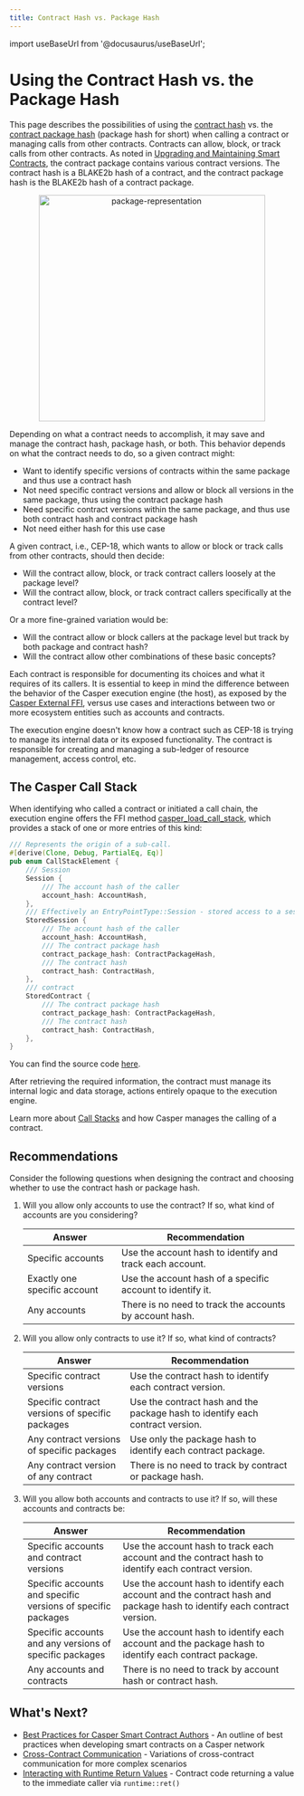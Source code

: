 ```yaml
---
title: Contract Hash vs. Package Hash
---
```


import useBaseUrl from '@docusaurus/useBaseUrl';

# Using the Contract Hash vs. the Package Hash

This page describes the possibilities of using the [contract hash](https://docs.rs/casper-types/3.0.0/casper_types/contracts/struct.ContractHash.html) vs. the [contract package hash](https://docs.rs/casper-types/3.0.0/casper_types/contracts/struct.ContractPackageHash.html) (package hash for short) when calling a contract or managing calls from other contracts. Contracts can allow, block, or track calls from other contracts. As noted in [Upgrading and Maintaining Smart Contracts](./upgrading-contracts.md#the-contract-package), the contract package contains various contract versions. The contract hash is a BLAKE2b hash of a contract, and the contract package hash is the BLAKE2b hash of a contract package.

<p align="center"><img src={useBaseUrl("/image/package-representation-extended.png")} alt="package-representation" width="400"/></p>

Depending on what a contract needs to accomplish, it may save and manage the contract hash, package hash, or both. This behavior depends on what the contract needs to do, so a given contract might:

- Want to identify specific versions of contracts within the same package and thus use a contract hash
- Not need specific contract versions and allow or block all versions in the same package, thus using the contract package hash
- Need specific contract versions within the same package, and thus use both contract hash and contract package hash
- Not need either hash for this use case

A given contract, i.e., CEP-18, which wants to allow or block or track calls from other contracts, should then decide:

- Will the contract allow, block, or track contract callers loosely at the package level?
- Will the contract allow, block, or track contract callers specifically at the contract level?

Or a more fine-grained variation would be:

- Will the contract allow or block callers at the package level but track by both package and contract hash?
- Will the contract allow other combinations of these basic concepts?

Each contract is responsible for documenting its choices and what it requires of its callers. It is essential to keep in mind the difference between the behavior of the Casper execution engine (the host), as exposed by the [Casper External FFI](https://docs.rs/casper-contract/latest/casper_contract/ext_ffi/), versus use cases and interactions between two or more ecosystem entities such as accounts and contracts.

The execution engine doesn't know how a contract such as CEP-18 is trying to manage its internal data or its exposed functionality. The contract is responsible for creating and managing a sub-ledger of resource management, access control, etc.

## The Casper Call Stack

When identifying who called a contract or initiated a call chain, the execution engine offers the FFI method [casper_load_call_stack](https://docs.rs/casper-contract/latest/casper_contract/ext_ffi/fn.casper_load_call_stack.html), which provides a stack of one or more entries of this kind:

```rust
/// Represents the origin of a sub-call.
#[derive(Clone, Debug, PartialEq, Eq)]
pub enum CallStackElement {
    /// Session
    Session {
        /// The account hash of the caller
        account_hash: AccountHash,
    },
    /// Effectively an EntryPointType::Session - stored access to a session.
    StoredSession {
        /// The account hash of the caller
        account_hash: AccountHash,
        /// The contract package hash
        contract_package_hash: ContractPackageHash,
        /// The contract hash
        contract_hash: ContractHash,
    },
    /// contract
    StoredContract {
        /// The contract package hash
        contract_package_hash: ContractPackageHash,
        /// The contract hash
        contract_hash: ContractHash,
    },
}
```

You can find the source code [here](https://github.com/casper-network/casper-node/blob/release-1.5.1/types/src/system/call_stack_element.rs).

After retrieving the required information, the contract must manage its internal logic and data storage, actions entirely opaque to the execution engine.

Learn more about [Call Stacks](../../concepts/callstack.md) and how Casper manages the calling of a contract.

## Recommendations

Consider the following questions when designing the contract and choosing whether to use the contract hash or package hash.

1. Will you allow only accounts to use the contract? If so, what kind of accounts are you considering?

    |Answer|Recommendation|
    |----|-----------|
    | Specific accounts | Use the account hash to identify and track each account. |
    | Exactly one specific account | Use the account hash of a specific account to identify it. |
    | Any accounts | There is no need to track the accounts by account hash. |

2. Will you allow only contracts to use it? If so, what kind of contracts?

    |Answer|Recommendation|
    |----|-----------|
    | Specific contract versions| Use the contract hash to identify each contract version. | 
    | Specific contract versions of specific packages| Use the contract hash and the package hash to identify each contract version. | 
    | Any contract versions of specific packages| Use only the package hash to identify each contract package. | 
    | Any contract version of any contract| There is no need to track by contract or package hash. | 

3. Will you allow both accounts and contracts to use it? If so, will these accounts and contracts be:

    |Answer|Recommendation|
    |----|-----------|
    |  Specific accounts and contract versions | Use the account hash to track each account and the contract hash to identify each contract version. |
    |  Specific accounts and specific versions of specific packages | Use the account hash to identify each account and the contract hash and package hash to identify each contract version. |
    |  Specific accounts and any versions of specific packages | Use the account hash to identify each account and the package hash to identify each contract package. |
    |  Any accounts and contracts | There is no need to track by account hash or contract hash. |

## What's Next?

- [Best Practices for Casper Smart Contract Authors](./best-practices.md) - An outline of best practices when developing smart contracts on a Casper network
- [Cross-Contract Communication](../../resources/advanced/cross-contract.md) - Variations of cross-contract communication for more complex scenarios
- [Interacting with Runtime Return Values](../../resources/advanced/return-values-tutorial.md) - Contract code returning a value to the immediate caller via `runtime::ret()`
